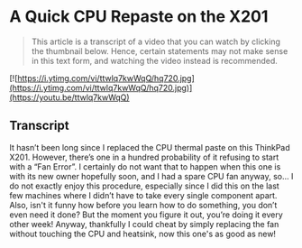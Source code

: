 # A Quick CPU Repaste on the X201

> This article is a transcript of a video that you can watch by clicking the thumbnail below. Hence, certain statements may not make sense in this text form, and watching the video instead is recommended.

[![https://i.ytimg.com/vi/ttwlq7kwWqQ/hq720.jpg](https://i.ytimg.com/vi/ttwlq7kwWqQ/hq720.jpg)](https://youtu.be/ttwlq7kwWqQ)

## Transcript

It hasn’t been long since I replaced the CPU thermal paste on this ThinkPad X201. However, there’s one in a hundred probability of it refusing to start with a “Fan Error”. I certainly do not want that to happen when this one is with its new owner hopefully soon, and I had a spare CPU fan anyway, so… I do not exactly enjoy this procedure, especially since I did this on the last few machines where I didn’t have to take every single component apart. Also, isn't it funny how before you learn how to do something, you don’t even need it done? But the moment you figure it out, you’re doing it every other week! Anyway, thankfully I could cheat by simply replacing the fan without touching the CPU and heatsink, now this one's as good as new!
